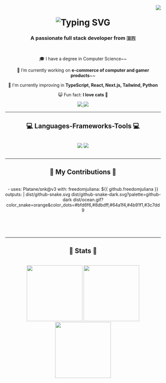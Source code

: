<img align="right" src="https://visitor-badge.laobi.icu/badge?page_id=freedomjuliana.visitor-badge" />

<h1 align="center">
    <img src="https://readme-typing-svg.demolab.com?font=Fira+Code&pause=1000&color=F78CD5&background=FFFFFF00&width=435&lines=Hello%2C+I'm+Juliana+Morais!;Full+Stack+Developer;Software+Developer;Web+Developer" alt="Typing SVG" />
</h1>

<h3 align="center">A passionate full stack developer from 🇧🇷</h3>

<br/>

<div align="center">
    
 🎓 I have a degree in Computer Science~~
 
 🔭 I’m currently working on **e-commerce of computer and gamer products**~~
 
 🌱 I'm currently improving in **TypeScript, React, Next.js, Tailwind, Python**

 😺 Fun fact: **I love cats 💜**

 </div>
 
<div align="center"> 
  <a href="mailto:julianadev.contato@gmail.com">
    <img src="https://img.shields.io/badge/Gmail-333333?style=for-the-badge&logo=gmail&logoColor=red" />
  </a>
  <a href="https://www.linkedin.com/in/juliana-morais-5a1a47184/" target="_blank">
    <img src="https://img.shields.io/badge/LinkedIn-0077B5?style=for-the-badge&logo=linkedin&logoColor=white" target="_blank" />
  </a>
</div>

 <hr/>
 
<h2 align="center">💻 Languages-Frameworks-Tools 💻</h2>
<br/>
<div align="center">
    <img src="https://skillicons.dev/icons?i=html,css,js,ts,angular,react,tailwind,vscode,github,git,figma" />
    <img src="https://skillicons.dev/icons?i=nodejs,python,java,nextjs,mysql,npm,yarn" /><br>
</div>

<br/>
<hr/>

<div align="center">
  <h2>🐍 My Contributions 🐍</h2>
  <br>
  - uses: Platane/snk@v3
    with:
    freedomjuliana: ${{ github.freedomjuliana }}
    outputs: |
      dist/github-snake.svg
      dist/github-snake-dark.svg?palette=github-dark
      dist/ocean.gif?color_snake=orange&color_dots=#bfd6f6,#8dbdff,#64a1f4,#4b91f1,#3c7dd9
  
  <br/><br/><br/>
</div>

<hr/>

<h2 align="center">👾 Stats 👾</h2>
<br>
<div align=center>
    <img height="180em" src="https://streak-stats.demolab.com/?user=freedomjuliana&theme=bear"/>
    <img height="180em" src="https://github-readme-stats.vercel.app/api?username=freedomjuliana&show_icons=truee&theme=dracula&include_all_commits=true&count_private=true"/>
  <br/>
    
<img height="180em" src="https://github-readme-stats.vercel.app/api/top-langs/?username=freedomjuliana&layout=compact&langs_count=7&theme=bear"/>
</div>

<br/>
